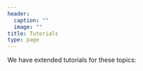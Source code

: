 ```yaml
---
header:
  caption: ""
  image: ""
title: Tutorials
type: page
---
```


We have extended tutorials for these topics:
